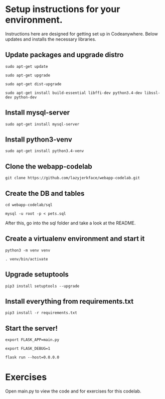 # Setup instructions for your environment. 
Instructions here are designed for getting set up in Codeanywhere. Below updates
and installs the necessary libraries.

## Update packages and upgrade distro
```
sudo apt-get update

sudo apt-get upgrade

sudo apt-get dist-upgrade

sudo apt-get install build-essential libffi-dev python3.4-dev libssl-dev python-dev
```
## Install mysql-server
```
sudo apt-get install mysql-server
```
## Install python3-venv
```
sudo apt-get install python3.4-venv
```
## Clone the webapp-codelab
```
git clone https://github.com/lazyjerkface/webapp-codelab.git
```
## Create the DB and tables
```
cd webapp-codelab/sql

mysql -u root -p < pets.sql
```
After this, go into the sql folder and take a look at the README.
## Create a virtualenv environment and start it
```
python3 -m venv venv

. venv/bin/activate
```
## Upgrade setuptools
```
pip3 install setuptools --upgrade
```
## Install everything from requirements.txt
```
pip3 install -r requirements.txt
```
## Start the server!
```
export FLASK_APP=main.py

export FLASK_DEBUG=1

flask run --host=0.0.0.0
```

# Exercises
Open main.py to view the code and for exercises for this codelab.
